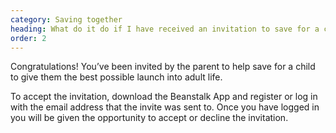 ```yaml
---
category: Saving together
heading: What do it do if I have received an invitation to save for a child?
order: 2
---
```


Congratulations! You’ve been invited by the parent to help save for a child to give them the best possible launch into adult life.

To accept the invitation, download the Beanstalk App and register or log in with the email address that the invite was sent to. Once you have logged in you will be given the opportunity to accept or decline the invitation.